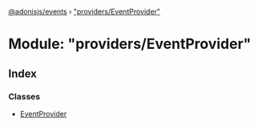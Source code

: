 [@adonisjs/events](../README.md) › ["providers/EventProvider"](_providers_eventprovider_.md)

# Module: "providers/EventProvider"

## Index

### Classes

* [EventProvider](../classes/_providers_eventprovider_.eventprovider.md)
